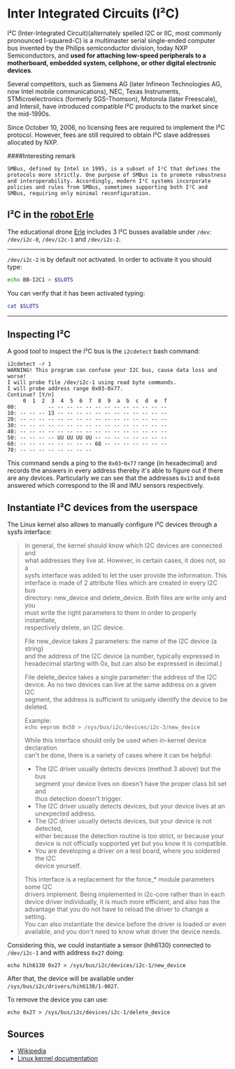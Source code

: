 Inter Integrated Circuits (I²C)
============

I²C (Inter-Integrated Circuit)(alternately spelled I2C or IIC, most commonly pronounced I-squared-C) is a multimaster serial single-ended computer bus invented by the Philips semiconductor division, today NXP Semiconductors, and **used for attaching low-speed peripherals to a motherboard, embedded system, cellphone, or other digital electronic devices**. 

Several competitors, such as Siemens AG (later Infineon Technologies AG, now Intel mobile communications), NEC, Texas Instruments, STMicroelectronics (formerly SGS-Thomson), Motorola (later Freescale), and Intersil, have introduced compatible I²C products to the market since the mid-1990s.

Since October 10, 2006, no licensing fees are required to implement the I²C protocol. However, fees are still required to obtain I²C slave addresses allocated by NXP.

####Interesting remark
```
SMBus, defined by Intel in 1995, is a subset of I²C that defines the protocols more strictly. One purpose of SMBus is to promote robustness and interoperability. Accordingly, modern I²C systems incorporate policies and rules from SMBus, sometimes supporting both I²C and SMBus, requiring only minimal reconfiguration.
```

I²C in the [robot Erle](http://erlerobot.com)
--------
The educational drone [Erle](http://erlerobot.com) includes 3 I²C busses available under `/dev`: `/dev/i2c-0`, `/dev/i2c-1` and `/dev/i2c-2`.

----

`/dev/i2c-2` is by default not activated. In order to activate it you should type:

``` bash
echo BB-I2C1 > $SLOTS
```

You can verify that it has been activated typing:
``` bash
cat $SLOTS
```
---

Inspecting I²C
------
A good tool to inspect the I²C bus is the `i2cdetect` bash command:
```
i2cdetect -r 1
WARNING! This program can confuse your I2C bus, cause data loss and worse!
I will probe file /dev/i2c-1 using read byte commands.
I will probe address range 0x03-0x77.
Continue? [Y/n] 
     0  1  2  3  4  5  6  7  8  9  a  b  c  d  e  f
00:          -- -- -- -- -- -- -- -- -- -- -- -- -- 
10: -- -- -- 13 -- -- -- -- -- -- -- -- -- -- -- -- 
20: -- -- -- -- -- -- -- -- -- -- -- -- -- -- -- -- 
30: -- -- -- -- -- -- -- -- -- -- -- -- -- -- -- -- 
40: -- -- -- -- -- -- -- -- -- -- -- -- -- -- -- -- 
50: -- -- -- -- UU UU UU UU -- -- -- -- -- -- -- -- 
60: -- -- -- -- -- -- -- -- 68 -- -- -- -- -- -- -- 
70: -- -- -- -- -- -- -- --                         

```

This command sends a ping to the `0x03`-`0x77` range (in hexadecimal) and records the answers in every address thereby it's able to figure out if there are any devices. Particularly we can see that the addresses `0x13` and `0x68` answered which correspond to the IR and IMU sensors respectively.

Instantiate I²C devices from the userspace
------------

The Linux kernel also allows to manually configure I²C devices through a sysfs interface:

> In general, the kernel should know which I2C devices are connected and          
> what addresses they live at. However, in certain cases, it does not, so a       
> sysfs interface was added to let the user provide the information. This         
> interface is made of 2 attribute files which are created in every I2C bus       
> directory: new_device and delete_device. Both files are write only and you      
> must write the right parameters to them in order to properly instantiate,       
> respectively delete, an I2C device.                                             
>                                                                                 
> File new_device takes 2 parameters: the name of the I2C device (a string)       
> and the address of the I2C device (a number, typically expressed in             
> hexadecimal starting with 0x, but can also be expressed in decimal.)            
>                                                                                 
> File delete_device takes a single parameter: the address of the I2C             
> device. As no two devices can live at the same address on a given I2C           
> segment, the address is sufficient to uniquely identify the device to be        
> deleted.                                                                        
>                                                                                 
> Example:                                                                        
> ```echo eeprom 0x50 > /sys/bus/i2c/devices/i2c-3/new_device```
>                                                                                 
> While this interface should only be used when in-kernel device declaration      
> can't be done, there is a variety of cases where it can be helpful:             
> * The I2C driver usually detects devices (method 3 above) but the bus           
>   segment your device lives on doesn't have the proper class bit set and        
>   thus detection doesn't trigger.                                               
> * The I2C driver usually detects devices, but your device lives at an           
>   unexpected address.                                                           
> * The I2C driver usually detects devices, but your device is not detected,      
>   either because the detection routine is too strict, or because your           
>   device is not officially supported yet but you know it is compatible.         
> * You are developing a driver on a test board, where you soldered the I2C       
>   device yourself.                                                              
>                                                                                 
> This interface is a replacement for the force_* module parameters some I2C      
> drivers implement. Being implemented in i2c-core rather than in each            
> device driver individually, it is much more efficient, and also has the         
> advantage that you do not have to reload the driver to change a setting.        
> You can also instantiate the device before the driver is loaded or even         
> available, and you don't need to know what driver the device needs.       


Considering this, we could instantiate a sensor (hih6130) connected to `/dev/i2c-1` and with address `0x27` doing:

```
echo hih6130 0x27 > /sys/bus/i2c/devices/i2c-1/new_device 
```

After that, the device will be available under `/sys/bus/i2c/drivers/hih6130/1-0027`.

To remove the device you can use:
```
echo 0x27 > /sys/bus/i2c/devices/i2c-1/delete_device
```

Sources
------
- [Wikipedia](http://en.wikipedia.org/wiki/I%C2%B2C)
- [Linux kernel documentation](http://lxr.free-electrons.com/source/Documentation/i2c/instantiating-devices)
